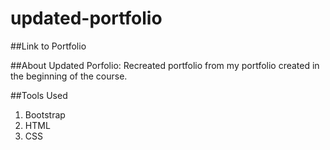 # updated-portfolio

##Link to Portfolio


##About
Updated Porfolio: Recreated portfolio from my portfolio created in the beginning of the course. 

##Tools Used
1. Bootstrap
2. HTML
3. CSS
